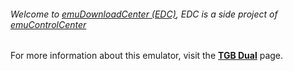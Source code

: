 ###### Welcome to [emuDownloadCenter (EDC)](https://github.com/PhoenixInteractiveNL/emuDownloadCenter/wiki/), EDC is a side project of [emuControlCenter](https://github.com/PhoenixInteractiveNL/emuControlCenter/wiki/)

For more information about this emulator, visit the [**TGB Dual**](https://github.com/PhoenixInteractiveNL/emuDownloadCenter/wiki/Emulator-tgbdual#menu) page.
